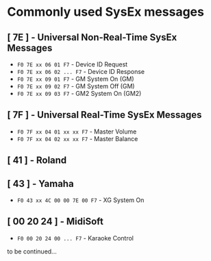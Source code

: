 # Commonly used SysEx messages

## [ 7E ] - Universal Non-Real-Time SysEx Messages
- `F0 7E xx 06 01 F7` - Device ID Request
- `F0 7E xx 06 02 ... F7` - Device ID Response
- `F0 7E xx 09 01 F7` - GM System On (GM)
- `F0 7E xx 09 02 F7` - GM System Off (GM)
- `F0 7E xx 09 03 F7` - GM2 System On (GM2)

## [ 7F ] - Universal Real-Time SysEx Messages
- `F0 7F xx 04 01 xx xx F7` - Master Volume
- `F0 7F xx 04 02 xx xx F7` - Master Balance

## [ 41 ] - Roland

## [ 43 ] - Yamaha
- `F0 43 xx 4C 00 00 7E 00 F7` - XG System On

## [ 00 20 24 ] - MidiSoft
- `F0 00 20 24 00 ... F7` - Karaoke Control

to be continued...